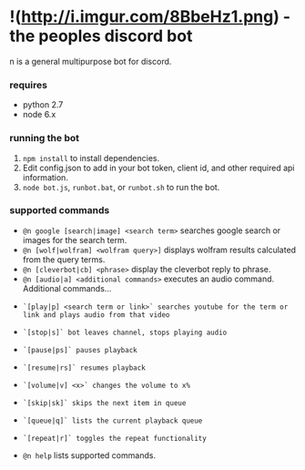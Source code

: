 # !(http://i.imgur.com/8BbeHz1.png) - the peoples discord bot

n is a general multipurpose bot for discord.

### requires
- python 2.7
- node 6.x

### running the bot
1. `npm install` to install dependencies.
2. Edit config.json to add in your bot token, client id, and other required api information.
3. `node bot.js`, `runbot.bat`, or `runbot.sh` to run the bot.


### supported commands
- `@n google [search|image] <search term>` searches google search or images for the search term.
- `@n [wolf|wolfram] <wolfram query>]` displays wolfram results calculated from the query terms.
- `@n [cleverbot|cb] <phrase>` display the cleverbot reply to phrase.
- `@n [audio|a] <additional commands>` executes an audio command. Additional commands...
-     `[play|p] <search term or link>` searches youtube for the term or link and plays audio from that video
-     `[stop|s]` bot leaves channel, stops playing audio
-     `[pause|ps]` pauses playback
-     `[resume|rs]` resumes playback
-     `[volume|v] <x>` changes the volume to x%
-     `[skip|sk]` skips the next item in queue
-     `[queue|q]` lists the current playback queue
-     `[repeat|r]` toggles the repeat functionality

- `@n help` lists supported commands.
